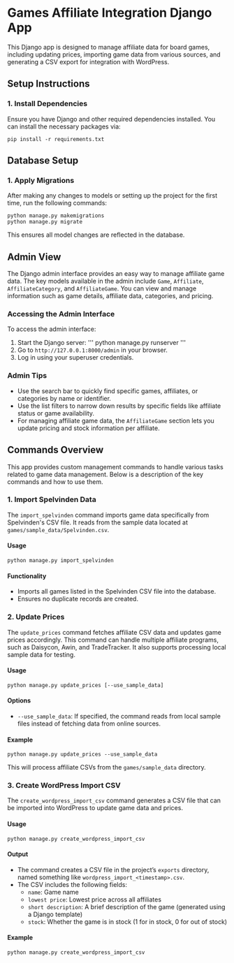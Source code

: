 # Games Affiliate Integration Django App
This Django app is designed to manage affiliate data for board games, including updating prices, importing game data from various sources, and generating a CSV export for integration with WordPress.

## **Setup Instructions**

### 1. Install Dependencies
Ensure you have Django and other required dependencies installed. You can install the necessary packages via:

```
pip install -r requirements.txt
```

## **Database Setup**

### 1. Apply Migrations
After making any changes to models or setting up the project for the first time, run the following commands:

```
python manage.py makemigrations
python manage.py migrate
```

This ensures all model changes are reflected in the database.

## **Admin View**

The Django admin interface provides an easy way to manage affiliate game data. The key models available in the admin include `Game`, `Affiliate`, `AffiliateCategory`, and `AffiliateGame`. You can view and manage information such as game details, affiliate data, categories, and pricing.

### **Accessing the Admin Interface**
To access the admin interface:
1. Start the Django server:
   '''
   python manage.py runserver
   '''
2. Go to `http://127.0.0.1:8000/admin` in your browser.
3. Log in using your superuser credentials.

### **Admin Tips**
- Use the search bar to quickly find specific games, affiliates, or categories by name or identifier.
- Use the list filters to narrow down results by specific fields like affiliate status or game availability.
- For managing affiliate game data, the `AffiliateGame` section lets you update pricing and stock information per affiliate.

## **Commands Overview**

This app provides custom management commands to handle various tasks related to game data management. Below is a description of the key commands and how to use them.

### **1. Import Spelvinden Data**
The `import_spelvinden` command imports game data specifically from Spelvinden's CSV file. It reads from the sample data located at `games/sample_data/Spelvinden.csv`.

#### **Usage**
```
python manage.py import_spelvinden
```

#### **Functionality**
- Imports all games listed in the Spelvinden CSV file into the database.
- Ensures no duplicate records are created.

### **2. Update Prices**
The `update_prices` command fetches affiliate CSV data and updates game prices accordingly. This command can handle multiple affiliate programs, such as Daisycon, Awin, and TradeTracker. It also supports processing local sample data for testing.

#### **Usage**
```
python manage.py update_prices [--use_sample_data]
```

#### **Options**
- `--use_sample_data`: If specified, the command reads from local sample files instead of fetching data from online sources.

#### **Example**
```
python manage.py update_prices --use_sample_data
```

This will process affiliate CSVs from the `games/sample_data` directory.

### **3. Create WordPress Import CSV**
The `create_wordpress_import_csv` command generates a CSV file that can be imported into WordPress to update game data and prices.

#### **Usage**
```
python manage.py create_wordpress_import_csv
```

#### **Output**
- The command creates a CSV file in the project’s `exports` directory, named something like `wordpress_import_<timestamp>.csv`.
- The CSV includes the following fields:
  - `name`: Game name
  - `lowest price`: Lowest price across all affiliates
  - `short description`: A brief description of the game (generated using a Django template)
  - `stock`: Whether the game is in stock (1 for in stock, 0 for out of stock)

#### **Example**
```
python manage.py create_wordpress_import_csv
```
